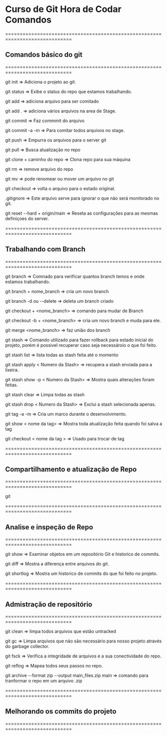 
# Curso de Git Hora de Codar Comandos
=============================================================================
## Comandos básico do git
=============================================================================


git init  => Adiciona o projeto ao git.

git status => Exibe o status do repo que estamos trabalhando.

git add <nome do arquivo> => adiciona arquivo para ser comitado

git add . => adiciona vários arquivos na area de Stage.

git commit => Faz commmit do arquivo

git commit -a -m => Para comitar todos arquivos no stage.

git push => Empurra os arquivos para o server git

git pull => Busca atualização no repo

git clone + caminho do repo => Clona repo para sua máquina

git rm => remove arquivo do repo

git mv => pode renomear ou mover um arquivo no git

git checkout => volta o arquivo para o estado original.

.gitignore => Este arquivo serve para ignorar o que não será monitorado no git.

git reset --hard + origin/main => Reseta as configurações para as mesmas definiçoes do server.

=============================================================================
## Trabalhando com Branch
=============================================================================


git branch => Comnado para verificar quantos branch temos e onde estamos trabalhando.

git branch + nome_branch => cria um novo branch

git branch -d ou --delete => deleta um branch criado

git checkout + <nome_branch> => comando para mudar de Branch

git checkout -b + <nome_branch> => cria um novo branch e muda para ele.

git merge <nome_branch> => faz união dos branch

git stash => Comando utilizado para fazer rollback para estado inicial do projeto, porém é possivel recuperar caso seja necessároio o que foi feito. 

git stash list => lista todas as stash feita até o momento

git stash apply < Numero da Stash> => recupera a stash enviada para a lixeira.

 git stash show -p < Numero da Stash> => Mostra quais alterações foram feitas.

 git stash clear => Limpa todas as stash

 git stash drop < Numero da Stash> => Exclui a stash selecionada apenas.

 git tag -a <Nome da Tag> -m <Mensagem enviada > => Cria um marco durante o desenvolvimento.

 git show < nome da tag> => Mostra toda atualização feita quando foi salva a tag

 git checkout < nome da tag > => Usado para trocar de tag

=============================================================================
## Compartilhamento e atualização de Repo
=============================================================================


git 

=============================================================================
## Analise e inspeção de Repo
=============================================================================


git show => Examinar objetos em um repositório Git e historico de commits.

git diff => Mostra a diferença entre arquivos do git.

git shortlog => Mostra um historico de commits do que foi feito no projeto.


=============================================================================
## Admistração de repositório
=============================================================================


git clean => limpa todos arquivos que estão untracked

git gc => Limpa arquivos que não são necessário para nosso projeto através do garbage collector.

git fsck => Verifica a integridade de arquivos e a sua conectividade do repo.

git reflog => Mapea todos seus passos no repo.

git archive --format zip --output main_files.zip main => comando para tranformar o repo em um arquivo .zip


=============================================================================
## Melhorando os commits do projeto
=============================================================================

